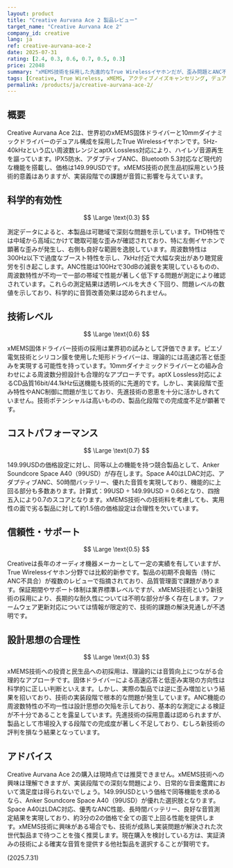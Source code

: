 ```yaml
---
layout: product
title: "Creative Aurvana Ace 2 製品レビュー"
target_name: "Creative Aurvana Ace 2"
company_id: creative
lang: ja
ref: creative-aurvana-ace-2
date: 2025-07-31
rating: [2.4, 0.3, 0.6, 0.7, 0.5, 0.3]
price: 22048
summary: "xMEMS技術を採用した先進的なTrue Wirelessイヤホンだが、歪み問題とANC不具合により音質面で深刻な課題を抱える"
tags: [Creative, True Wireless, xMEMS, アクティブノイズキャンセリング, デュアルドライバー]
permalink: /products/ja/creative-aurvana-ace-2/
---
```

## 概要

Creative Aurvana Ace 2は、世界初のxMEMS固体ドライバーと10mmダイナミックドライバーのデュアル構成を採用したTrue Wirelessイヤホンです。5Hz-40kHzという広い周波数レンジとaptX Lossless対応により、ハイレゾ音源再生を謳っています。IPX5防水、アダプティブANC、Bluetooth 5.3対応など現代的な機能を搭載し、価格は149.99USDです。xMEMS技術の民生品初採用という技術的意義はありますが、実装段階での課題が音質に影響を与えています。

## 科学的有効性

$$ \Large \text{0.3} $$

測定データによると、本製品は可聴域で深刻な問題を示しています。THD特性では中域から高域にかけて聴取可能な歪みが確認されており、特に左側イヤホンで顕著な歪みが発生し、右側も良好な範囲を逸脱しています。周波数特性は300Hz以下で過度なブースト特性を示し、7kHz付近で大幅な突出があり聴覚疲労を引き起こします。ANC性能は100Hzで30dBの減衰を実現しているものの、周波数特性が不均一で一部の帯域で性能が著しく低下する問題が測定により確認されています。これらの測定結果は透明レベルを大きく下回り、問題レベルの数値を示しており、科学的に音質改善効果は認められません。

## 技術レベル

$$ \Large \text{0.6} $$

xMEMS固体ドライバー技術の採用は業界初の試みとして評価できます。ピエゾ電気技術とシリコン膜を使用した矩形ドライバーは、理論的には高速応答と低歪みを実現する可能性を持っています。10mmダイナミックドライバーとの組み合わせによる周波数分担設計も合理的なアプローチです。aptX Lossless対応によるCD品質16bit/44.1kHz伝送機能も技術的に先進的です。しかし、実装段階で歪み特性やANC制御に問題が生じており、先進技術の恩恵を十分に活かしきれていません。技術ポテンシャルは高いものの、製品化段階での完成度不足が顕著です。

## コストパフォーマンス

$$ \Large \text{0.7} $$

149.99USDの価格設定に対し、同等以上の機能を持つ競合製品として、Anker Soundcore Space A40（99USD）が存在します。Space A40はLDAC対応、アダプティブANC、50時間バッテリー、優れた音質を実現しており、機能的に上回る部分も多数あります。計算式：99USD ÷ 149.99USD = 0.66となり、四捨五入により0.7のスコアとなります。xMEMS技術への技術料を考慮しても、実用性の面で劣る製品に対して約1.5倍の価格設定は合理性を欠いています。

## 信頼性・サポート

$$ \Large \text{0.5} $$

Creativeは長年のオーディオ機器メーカーとして一定の実績を有していますが、True Wirelessイヤホン分野では比較的新参です。製品の初期不良報告（特にANC不具合）が複数のレビューで指摘されており、品質管理面で課題があります。保証期間やサポート体制は業界標準レベルですが、xMEMS技術という新技術の採用により、長期的な耐久性については不明な部分が多く存在します。ファームウェア更新対応については情報が限定的で、技術的課題の解決見通しが不透明です。

## 設計思想の合理性

$$ \Large \text{0.3} $$

xMEMS技術への投資と民生品への初採用は、理論的には音質向上につながる合理的なアプローチです。固体ドライバーによる高速応答と低歪み実現の方向性は科学的に正しい判断といえます。しかし、実際の製品では逆に歪み増加という結果を招いており、技術の実装段階で根本的な問題が発生しています。ANC機能の周波数特性の不均一性は設計思想の欠陥を示しており、基本的な測定による検証が不十分であることを露呈しています。先進技術の採用意義は認められますが、製品として市場投入する段階での完成度が著しく不足しており、むしろ新技術の評判を損なう結果となっています。

## アドバイス

Creative Aurvana Ace 2の購入は現時点では推奨できません。xMEMS技術への興味は理解できますが、実装段階での深刻な問題により、日常的な音楽鑑賞において満足度は得られないでしょう。149.99USDという価格で同等機能を求めるなら、Anker Soundcore Space A40（99USD）が優れた選択肢となります。Space A40はLDAC対応、優秀なANC性能、長時間バッテリー、良好な音質測定結果を実現しており、約3分の2の価格で全ての面で上回る性能を提供します。xMEMS技術に興味がある場合でも、技術が成熟し実装問題が解決された次世代製品まで待つことを強く推奨します。現在購入を検討している方は、実証済みの技術による確実な音質を提供する他社製品を選択することが賢明です。

(2025.7.31)